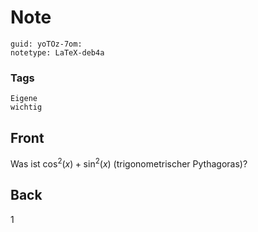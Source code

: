 # Note
```
guid: yoTOz-7om:
notetype: LaTeX-deb4a
```

### Tags
```
Eigene
wichtig
```

## Front
Was ist $\cos ^{2}(x)+\sin ^{2}(x)$ (trigonometrischer Pythagoras)?

## Back
1
